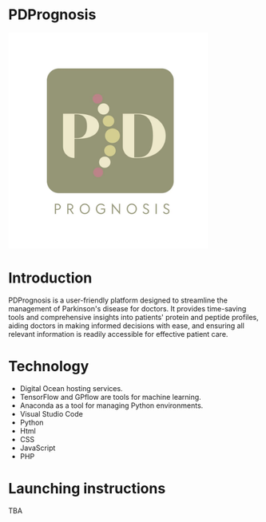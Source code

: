 # PDPrognosis
<img src="./PDPrognosis.jpeg" width='400'>
<h1>Introduction</h1> 
<p>PDPrognosis is a user-friendly platform designed to streamline the management of Parkinson's disease for doctors. It provides time-saving tools and comprehensive insights into patients' protein and peptide profiles, aiding doctors in making informed decisions with ease, and ensuring all relevant information is readily accessible for effective patient care.</p>
<h1>Technology</h1> 
<ul>
  <li>Digital Ocean hosting services.</li>
  <li>TensorFlow and GPflow are tools for machine learning. </li>
  <li>Anaconda as a tool for managing Python environments.</li>
  <li>Visual Studio Code</li>
  <li>Python</li>
  <li>Html</li>
  <li>CSS</li>
  <li>JavaScript</li>
  <li>PHP</li>
</ul>
<h1>Launching instructions</h1> 
<p>TBA</p>
